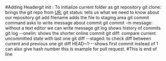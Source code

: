 #Adding Headergit init : To initialize current folder as git repository
git clone: brings the git repo from <UR:>
git status: tells us what we need to know about our repository
git add filename adds the file to staging area
git commit command asks to write message about commit
git commit -m message: without a text editor we can write message
git log shows history of commits
git log --onelin: shows the shorter online commit
git diff: compare current uncommitted state with last one
git diff --staged: to check diff between current and previous one
git diff HEAD~1---shows first commit 
instead of 1 can also give hash number
this is example for pull request.
#This is end of line
